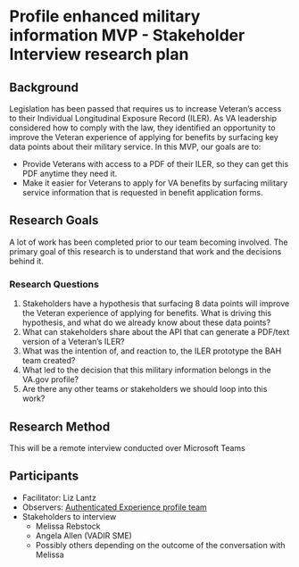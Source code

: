 # Profile enhanced military information MVP - Stakeholder Interview research plan
## Background
Legislation has been passed that requires us to increase Veteran’s access to their Individual Longitudinal Exposure Record (ILER). As VA leadership considered how to comply with the law, they identified an opportunity to improve the Veteran experience of applying for benefits by surfacing key data points about their military service.
In this MVP, our goals are to:
* Provide Veterans with access to a PDF of their ILER, so they can get this PDF anytime they need it.
* Make it easier for Veterans to apply for VA benefits by surfacing military service information that is requested in benefit application forms.
## Research Goals
A lot of work has been completed prior to our team becoming involved. The primary goal of this research is to understand that work and the decisions behind it.
### Research Questions
1. Stakeholders have a hypothesis that surfacing 8 data points will improve the Veteran experience of applying for benefits. What is driving this hypothesis, and what do we already know about these data points?
2. What can stakeholders share about the API that can generate a PDF/text version of a Veteran’s ILER?
3. What was the intention of, and reaction to, the ILER prototype the BAH team created?
4. What led to the decision that this military information belongs in the VA.gov profile?
5. Are there any other teams or stakeholders we should loop into this work?
## Research Method
This will be a remote interview conducted over Microsoft Teams

## Participants
- Facilitator: Liz Lantz
- Observers: [Authenticated Experience profile team](https://github.com/department-of-veterans-affairs/va.gov-team/tree/master/products/identity-personalization#team)
- Stakeholders to interview
  - Melissa Rebstock
  - Angela Allen (VADIR SME)
  - Possibly others depending on the outcome of the conversation with Melissa
